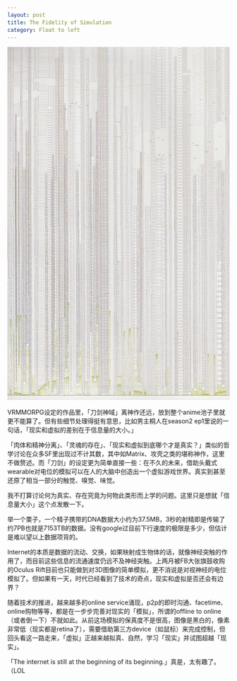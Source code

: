 ```yaml
---
layout: post
title: The Fidelity of Simulation
category: Float to left
---
```


![set](/images/fidelity.jpg "fidelity")

VRMMORPG设定的作品里，「刀剑神域」离神作还远，放到整个anime池子里就更不能算了。但有些细节处理得挺有意思，比如男主桐人在season2 ep1里说的一句话，「现实和虚拟的差别在于信息量的大小。」

「肉体和精神分离」、「灵魂的存在」、「现实和虚拟到底哪个才是真实？」类似的哲学讨论在众多SF里出现过不计其数，其中如Matrix、攻壳之类的堪称神作，这里不做赘述。而「刀剑」的设定更为简单直接一些：在不久的未来，借助头戴式wearable对电位的模拟可以在人的大脑中创造出一个虚拟游戏世界。真实到甚至还原了相当一部分的触觉、嗅觉、味觉。

我不打算讨论何为真实、存在究竟为何物此类形而上学的问题。这里只是想就「信息量大小」这个点发散一下。

举一个栗子，一个精子携带的DNA数据大小约为37.5MB，3秒的射精即是传输了约7PB也就是7153TB的数据。没有google过目前下行速度的极限是多少，但估计是难以望以上数据项背的。

Internet的本质是数据的流动、交换，如果映射成生物体的话，就像神经突触的作用了，而目前这些信息的流通速度仍远不及神经突触。上两月被FB大张旗鼓收购的Oculus Rift目前也只能做到对3D图像的简单模拟，更不消说是对视神经的电位模拟了。但如果有一天，时代已经看到了技术的奇点，现实和虚拟是否还会有边界？

随着技术的推进，越来越多的online service涌现，p2p的即时沟通、facetime、online购物等等，都是在一步步完善对现实的「模拟」，所谓的offline to online（或者倒一下）不就如此。从前这场模拟的保真度不是很高，图像是黑白的，像素非常低（现实都是retina了），需要借助第三方device（如鼠标）来完成控制，但回头看这一路走来，「虚拟」正越来越拟真、自然，学习「现实」并试图超越「现实」。

「The internet is still at the beginning of its beginning.」真是，太有趣了。（LOL








